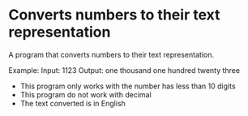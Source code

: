 # Converts numbers to their text representation
A program that converts numbers to their text representation.

Example:
  Input: 1123
  Output: one thousand one hundred twenty three

- This program only works with the number has less than 10 digits
- This program do not work with decimal
- The text converted is in English
